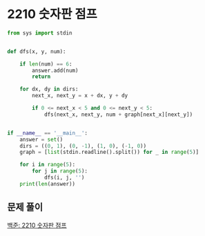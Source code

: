 # 2210 숫자판 점프

```python
from sys import stdin


def dfs(x, y, num):

    if len(num) == 6:
        answer.add(num)
        return

    for dx, dy in dirs:
        next_x, next_y = x + dx, y + dy

        if 0 <= next_x < 5 and 0 <= next_y < 5:
            dfs(next_x, next_y, num + graph[next_x][next_y])


if __name__ == '__main__':
    answer = set()
    dirs = ((0, 1), (0, -1), (1, 0), (-1, 0))
    graph = [list(stdin.readline().split()) for _ in range(5)]

    for i in range(5):
        for j in range(5):
            dfs(i, j, '')
    print(len(answer))
```



## 문제 풀이

[백준: 2210 숫자판 점프](https://dirmathfl.tistory.com/250)

